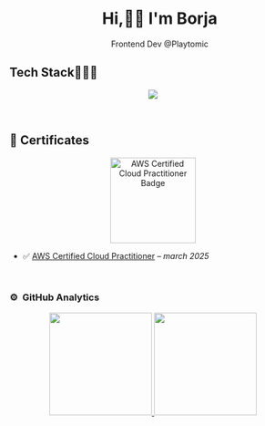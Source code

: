 <div id="user-content-toc">
  <ul align="center" style="list-style: none;">
    <summary>
      <h1>Hi,👋🏻 I'm Borja</h1>
      <p align="center">Frontend Dev @Playtomic </p>
    </summary>
  </ul>
</div>

<h2 >Tech Stack👨🏻‍💻</h2>

<p align="center">
  <a href="https://skillicons.dev">
    <img src="https://skillicons.dev/icons?i=ts,js,react,angular,androidstudio,aws,bootstrap,c,cpp,css,eclipse,git,github,githubactions,gitlab,gradle,hibernate,html,java,jquery,kotlin,less,latex,materialui,matlab,mysql,netlify,nextjs,nginx,nodejs,notion,npm,opencv,ps,php,pinia,postman,powershell,pr,py,redux,sass,styledcomponents,svelte,swift,tailwind,vite,vitest,vue,vscode,webpack&perline=12" />
  </a>
</p>
<br>

## 📜 Certificates

<p align="center">
  <a href="https://www.credly.com/earner/earned/badge/689ecbb7-760f-4385-a6d1-4f56796c1237" target="_blank">
    <img src="https://images.credly.com/images/00634f82-b07f-4bbd-a6bb-53de397fc3a6/image.png" alt="AWS Certified Cloud Practitioner Badge" width="150"/>
  </a>
</p>

- ✅ [AWS Certified Cloud Practitioner](https://www.credly.com/earner/earned/badge/689ecbb7-760f-4385-a6d1-4f56796c1237) – *march 2025*

<br>

### ⚙️ &nbsp;GitHub Analytics

<p align="center">
<a href="https://github.com/borjantona">
  <img height="180em" src="https://github-readme-stats-eight-theta.vercel.app/api?username=borjantona&show_icons=true&theme=algolia&include_all_commits=true&count_private=true"/>
  <img height="180em" src="https://github-readme-stats-eight-theta.vercel.app/api/top-langs/?username=borjantona&layout=compact&langs_count=8&theme=algolia"/>
</a>
</p>

<!--
**borjantona/borjantona** is a ✨ _special_ ✨ repository because its `README.md` (this file) appears on your GitHub profile.

Here are some ideas to get you started:

- 🔭 I’m currently working on ...
- 🌱 I’m currently learning ...
- 👯 I’m looking to collaborate on ...
- 🤔 I’m looking for help with ...
- 💬 Ask me about ...
- 📫 How to reach me: ...
- 😄 Pronouns: ...

